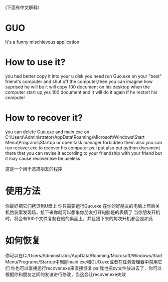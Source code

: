 (下面有中文解释）
# GUO
It's a funny mischievous application
# How to use it?
you had better copy it into your u disk
you need run Guo.exe on your "best" friend's computer and shut off the computer,then you can imagine how suprised he will be
it will copy 100 document on his desktop when the computer start up,yes 100 document and it will do it again if he restart his computer
# How to recover it?
you can delete Guo.exe and main.exe on C:\Users\Administrator\AppData\Roaming\Microsoft\Windows\Start Menu\Programs\Startup or open task manager forbidden them
also you can run recover.exe to recover his computer
ps:I put also put python document there that you can revise it according to your friendship with your friend but it may cause recover.exe be useless

这是一个用于恶搞朋友的程序
# 使用方法
你最好把它们拷贝到U盘上
你只需要运行Guo.exe 在你的好朋友的电脑上然后关机伪装案发现场，接下来你就可以想象你朋友打开电脑是的表情了
当你朋友开机时，将会有100个文件复制在他的桌面上，并且接下来的每次开机都会是如此
# 如何恢复
你可以在C:/Users/Administrator/AppData/Roaming/Microsoft/Windows/Start Menu/Programs/Startup中删除main.exe和GUO.exe或者在任务管理器中禁用它们
你也可以直接运行recover.exe来直接恢复
ps:我也把py文件放进去了，你可以根据你和朋友之间的友谊进行修改，当这会让recover.exe失效
